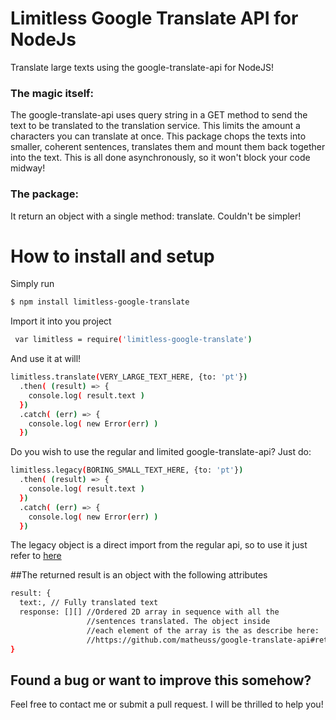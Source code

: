# Limitless Google Translate API for NodeJs
 Translate large texts using the google-translate-api for NodeJS!



### The magic itself:
The google-translate-api uses query string in a GET method to send the text to be translated to the translation service. This limits the amount a characters you can translate at once. This package chops the texts into smaller, coherent sentences, translates them and mount them back together into the text. This is all done asynchronously, so it won't block your code midway!

### The package:
It return an object with a single method: translate. Couldn't be simpler!

# How to install and setup
  Simply run
  ```sh
  $ npm install limitless-google-translate
  ```

  Import it into you project
  ```sh
   var limitless = require('limitless-google-translate')
  ```

  And use it at will!
  ```sh
  limitless.translate(VERY_LARGE_TEXT_HERE, {to: 'pt'})
    .then( (result) => {
      console.log( result.text )
    })
    .catch( (err) => {
      console.log( new Error(err) )
    })
  ```

  Do you wish to use the regular and limited google-translate-api? Just do:
  ```sh
  limitless.legacy(BORING_SMALL_TEXT_HERE, {to: 'pt'})
    .then( (result) => {
      console.log( result.text )
    })
    .catch( (err) => {
      console.log( new Error(err) )
    })
  ```
  The legacy object is a direct import from the regular api, so to use it just refer to <a href="https://www.npmjs.com/package/google-translate-api">here</a>

##The returned result is an object with the following attributes
  ```sh
  result: {
    text:, // Fully translated text
    response: [][] //Ordered 2D array in sequence with all the
                   //sentences translated. The object inside
                   //each element of the array is the as describe here:
                   //https://github.com/matheuss/google-translate-api#returns-an-object
  }
  ```
## Found a bug or want to improve this somehow?
  Feel free to contact me or submit a pull request. I will be thrilled to help you!
